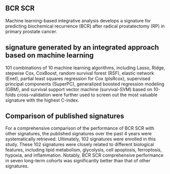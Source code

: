 ## BCR SCR
Machine learning-based integrative analysis develops a signature for predicting biochemical recurrence (BCR) after radical prostatectomy (RP) in primary prostate cancer.

## signature generated by an integrated approach based on machine learning
101 combinations of 10 machine learning algorithms, including Lasso, Ridge, stepwise Cox, CoxBoost, random survival forest (RSF), elastic network (Enet), partial least squares regression for Cox (plsRcox), supervised principal components (SuperPC), generalized boosted regression modeling (GBM), and survival support vector machine (survival-SVM) based on 10-folds cross-validation were further used to screen out the most valuable signature with the highest C-index.

## Comparison of published signatures
For a comprehensive comparison of the performance of BCR SCR with other signatures, the published signatures over the past 4 years were systematically retrieved. Ultimately, 102 signatures were enrolled in this study. These 102 signatures were closely related to different biological features, including lipid metabolism, glycolysis, cell apoptosis, ferroptosis, hypoxia, and inflammation. Notably, BCR SCR comprehensive performance in seven long-term cohorts was significantly better than that of other signatures.
